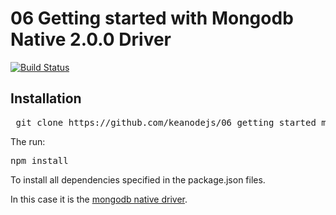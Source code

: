 # 06 Getting started with Mongodb Native 2.0.0 Driver

[![Build Status](https://travis-ci.org/keanodejs/06_getting_started_mongodb.svg?branch=master)](https://travis-ci.org/keanodejs/06_getting_started_mongodb)

## Installation

<pre> git clone https://github.com/keanodejs/06_getting_started_mongodb.git </pre>
 

The run:

<pre>npm install</pre>

To install all dependencies specified in the package.json files.

In this case it is the [mongodb native driver](https://www.npmjs.com/package/mongodb).
